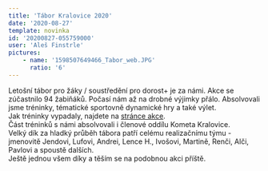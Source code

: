 ```yaml
---
title: 'Tábor Kralovice 2020'
date: '2020-08-27'
template: novinka
id: '20200827-055759000'
user: 'Aleš Finstrle'
pictures:
    - name: '1598507649466_Tabor_web.JPG'
      ratio: '6'
---
```

Letošní tábor pro žáky / soustředění pro dorost+ je za námi. Akce se zúčastnilo 94 žabiňáků. Počasí nám až na drobné výjimky přálo. Absolvovali jsme tréninky, tématické sportovně dynamické hry a také výlet.  
Jak tréninky vypadaly, najdete na [stránce akce](https://zabiny.club/data/events/2020/2020-race_1434).  
Část tréninků s námi absolvovali i členové oddílu Kometa Kralovice.  
Velký dík za hladký průběh tábora patří celému realizačnímu týmu - jmenovitě Jendovi, Lufovi, Andrei, Lence H., Ivošovi, Martině, Renči, Alči, Pavlovi a spoustě dalších.  
Ještě jednou všem díky a těším se na podobnou akci příště.
